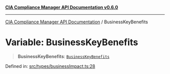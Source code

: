 [**CIA Compliance Manager API Documentation v0.6.0**](../README.md)

***

[CIA Compliance Manager API Documentation](../globals.md) / BusinessKeyBenefits

# Variable: BusinessKeyBenefits

> **BusinessKeyBenefits**: [`BusinessKeyBenefits`](../interfaces/BusinessKeyBenefits.md)

Defined in: [src/types/businessImpact.ts:28](https://github.com/Hack23/cia-compliance-manager/blob/main/src/types/businessImpact.ts#L28)
